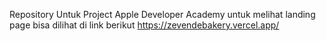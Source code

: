 Repository Untuk Project Apple Developer Academy
untuk melihat landing page bisa dilihat di link berikut
https://zevendebakery.vercel.app/
